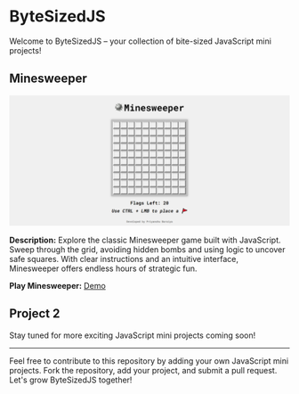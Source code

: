 # ByteSizedJS

Welcome to ByteSizedJS – your collection of bite-sized JavaScript mini projects!

## Minesweeper

![Minesweeper](https://github.com/priyanshuahir000/ByteSizedJS/blob/main/minesweeper/images/screenshot.png)

**Description:**
Explore the classic Minesweeper game built with JavaScript. Sweep through the grid, avoiding hidden bombs and using logic to uncover safe squares. With clear instructions and an intuitive interface, Minesweeper offers endless hours of strategic fun.

**Play Minesweeper:** [Demo](https://bytesizedjs.netlify.app/minesweeper/index.html)

## Project 2

Stay tuned for more exciting JavaScript mini projects coming soon!

---

Feel free to contribute to this repository by adding your own JavaScript mini projects. Fork the repository, add your project, and submit a pull request. Let's grow ByteSizedJS together!
